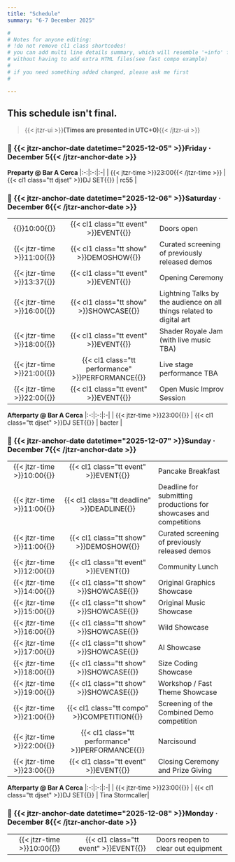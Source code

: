 ```yaml
---
title: "Schedule"
summary: "6-7 December 2025"

#
# Notes for anyone editing:
# !do not remove cl1 class shortcodes!
# you can add multi line details summary, which will resemble '+info' from last year
# without having to add extra HTML files(see fast compo example)
#
# if you need something added changed, please ask me first
#

---
```


## This schedule isn't final.

> {{< jtzr-ui >}}**(Times are presented in UTC+0)**{{< /jtzr-ui >}}

<!-- 
### 📅 Wednesday · November 34 

**Fast Compo Theme REVEAL**
|:-:|:-:|:-|
| 13:37 | {{< cl1 class="tt event" >}}EVENT{{</cl1>}} | {{< details summary="See Fast Compo details" >}}
For 2025 the Fast Competition will be 'babanas and potatoes'
multiline shenanigans

You can [download assets here](https://drive.google.com/somethingsomethingfails)

does this even work?
{{< /details >}}| 
-->

### 📅 {{< jtzr-anchor-date datetime="2025-12-05" >}}Friday · December 5{{< /jtzr-anchor-date >}}

**Preparty @ Bar A Cerca**
|:-:|:-:|:-|
| {{< jtzr-time >}}23:00{{< /jtzr-time >}} | {{< cl1 class="tt djset" >}}DJ SET{{</cl1>}} | rc55 | 

### 📅 {{< jtzr-anchor-date datetime="2025-12-06" >}}Saturday · December 6{{< /jtzr-anchor-date >}}

| | | |
|:-:|:-:|:-|
| {{<jtzr-time>}}10:00{{</jtzr-time>}} | {{< cl1 class="tt event" >}}EVENT{{</cl1>}} | Doors open| 
| {{< jtzr-time >}}11:00{{</jtzr-time>}} | {{< cl1 class="tt show" >}}DEMOSHOW{{</cl1>}} | Curated screening of previously released demos |
| {{< jtzr-time >}}13:37{{</jtzr-time>}} | {{< cl1 class="tt event" >}}EVENT{{</cl1>}} | Opening Ceremony|
| {{< jtzr-time >}}16:00{{</jtzr-time>}} | {{< cl1 class="tt show" >}}SHOWCASE{{</cl1>}} | Lightning Talks by the audience on all things related to digital art|
| {{< jtzr-time >}}18:00{{</jtzr-time>}} | {{< cl1 class="tt event" >}}EVENT{{</cl1>}} | Shader Royale Jam (with live music TBA) |
| {{< jtzr-time >}}21:00{{</jtzr-time>}} | {{< cl1 class="tt performance" >}}PERFORMANCE{{</cl1>}} | Live stage performance TBA |
| {{< jtzr-time >}}22:00{{</jtzr-time>}} | {{< cl1 class="tt event" >}}EVENT{{</cl1>}} | Open Music Improv Session|

**Afterparty @ Bar A Cerca**
|:-:|:-:|:-|
| {{< jtzr-time >}}23:00{{</jtzr-time>}} | {{< cl1 class="tt djset" >}}DJ SET{{</cl1>}} | bacter |

### 📅 {{< jtzr-anchor-date datetime="2025-12-07" >}}Sunday · December 7{{< /jtzr-anchor-date >}}

| | | |
|:-:|:-:|:-|
| {{< jtzr-time >}}10:00{{</jtzr-time>}} | {{< cl1 class="tt event" >}}EVENT{{</cl1>}} | Pancake Breakfast|
| {{< jtzr-time >}}11:00{{</jtzr-time>}} | {{< cl1 class="tt deadline" >}}DEADLINE{{</cl1>}} | Deadline for submitting productions for showcases and competitions |
| {{< jtzr-time >}}11:00{{</jtzr-time>}} | {{< cl1 class="tt show" >}}DEMOSHOW{{</cl1>}} | Curated screening of previously released demos|
| {{< jtzr-time >}}12:00{{</jtzr-time>}} | {{< cl1 class="tt event" >}}EVENT{{</cl1>}} | Community Lunch|
| {{< jtzr-time >}}14:00{{</jtzr-time>}} | {{< cl1 class="tt show" >}}SHOWCASE{{</cl1>}} | Original Graphics Showcase|
| {{< jtzr-time >}}15:00{{</jtzr-time>}} | {{< cl1 class="tt show" >}}SHOWCASE{{</cl1>}} | Original Music Showcase|
| {{< jtzr-time >}}16:00{{</jtzr-time>}} | {{< cl1 class="tt show" >}}SHOWCASE{{</cl1>}} | Wild Showcase|
| {{< jtzr-time >}}17:00{{</jtzr-time>}} | {{< cl1 class="tt show" >}}SHOWCASE{{</cl1>}} | AI Showcase|
| {{< jtzr-time >}}18:00{{</jtzr-time>}} | {{< cl1 class="tt show" >}}SHOWCASE{{</cl1>}} | Size Coding Showcase|
| {{< jtzr-time >}}19:00{{</jtzr-time>}} | {{< cl1 class="tt show" >}}SHOWCASE{{</cl1>}} | Workshop / Fast Theme Showcase|
| {{< jtzr-time >}}21:00{{</jtzr-time>}} | {{< cl1 class="tt compo" >}}COMPETITION{{</cl1>}} | Screening of the Combined Demo competition|
| {{< jtzr-time >}}22:00{{</jtzr-time>}} | {{< cl1 class="tt performance" >}}PERFORMANCE{{</cl1>}} | Narcisound|
| {{< jtzr-time >}}23:00{{</jtzr-time>}} | {{< cl1 class="tt event" >}}EVENT{{</cl1>}} | Closing Ceremony and Prize Giving|

**Afterparty @ Bar A Cerca** 
|:-:|:-:|:-|
| {{< jtzr-time >}}23:00{{</jtzr-time>}} | {{< cl1 class="tt djset" >}}DJ SET{{</cl1>}} | Tina Stormcaller|

### 📅 {{< jtzr-anchor-date datetime="2025-12-08" >}}Monday · December 8{{< /jtzr-anchor-date >}}

||||
|:-:|:-:|:-|
| {{< jtzr-time >}}10:00{{</jtzr-time>}} | {{< cl1 class="tt event" >}}EVENT{{</cl1>}}| Doors reopen to clear out equipment|
